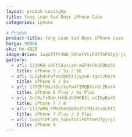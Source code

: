 ```yaml
---
layout: produk-casinghp
title: Yung Lean Sad Boys iPhone Case
categories: iphone

# Produk
product-title: Yung Lean Sad Boys iPhone Case
harga: 90000
sku: hn-4920
image-drive: 1wqGfTPFJWb_55hetVtiFOYTmPd7pjrji
gallery:
  - url: 12jOKB-s4Ft5Auxiz0-aGF9cGkUCODo5G
    title: iPhone 5 / 5s / SE
  - url: 1LZyhdxFwfem2pU5t35yyu8-1gotJOn7m
    title: iPhone 6 / 6s
  - url: 177ZFf9xvYOurkyfw47IMQBYvrOr28xrX
    title: iPhone 6 Plus / 6s Plus
  - url: 1nlDifx9Uw_HddL4b5WGB3i_xcIHpBy4X
    title: iPhone 7 / 8
  - url: 1lZ7dRN_FMHZGeSb08e3fzYN3dtxGcRfZ
    title: iPhone 7 Plus / 8 Plus
  - url: 1wqGfTPFJWb_55hetVtiFOYTmPd7pjrji
    title: iPhone X
---
```

